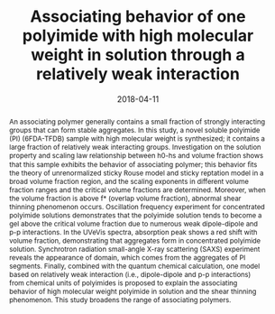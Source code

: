 ---
title: "Associating behavior of one polyimide with high molecular weight in solution through a relatively weak interaction"
authors:
- Ensong Zhang
- Xuemin Dai
- Youliang Zhu
- Quan Chen
- Zhaoyan Sun
- Xuepeng Qiu
- Xiangling Ji
date: "2018-04-11"
doi: "10.1016/j.polymer.2018.03.008"
publication_types: ["期刊文章"]
publication: "Polymer"
publication_short: "Polymer"
abstract: "
<!--more-->
An associating polymer generally contains a small fraction of  strongly interacting groups that can form stable aggregates. In this  study, a novel soluble polyimide (PI) (6FDA-TFDB) sample with high  molecular weight is synthesized; it contains a large fraction of  relatively weak interacting groups. Investigation on the solution  property and scaling law relationship between h0-hs and volume fraction  shows that this sample exhibits the behavior of associating polymer;  this behavior ﬁts the theory of unrenormalized sticky Rouse model and  sticky reptation model in a broad volume fraction region, and the  scaling exponents in different volume fraction ranges and the critical  volume fractions are determined. Moreover, when the volume fraction is  above f* (overlap volume fraction), abnormal shear thinning phenomenon  occurs. Oscillation frequency experiment for concentrated polyimide  solutions demonstrates that the polyimide solution tends to become a gel  above the critical volume fraction due to numerous weak dipole-dipole  and p-p interactions. In the UVeVis spectra, absorption peak shows a red  shift with volume fraction, demonstrating that aggregates form in  concentrated polyimide solution. Synchrotron radiation small-angle X-ray  scattering (SAXS) experiment reveals the appearance of domain, which  comes from the aggregates of PI segments. Finally, combined with the  quantum chemical calculation, one model based on relatively weak  interaction (i.e., dipole-dipole and p-p interactions) from chemical  units of polyimides is proposed to explain the associating behavior of  high molecular weight polyimide in solution and the shear thinning  phenomenon. This study broadens the range of associating polymers."
url_pdf: "https://linkinghub.elsevier.com/retrieve/pii/S0032386118302064"
---